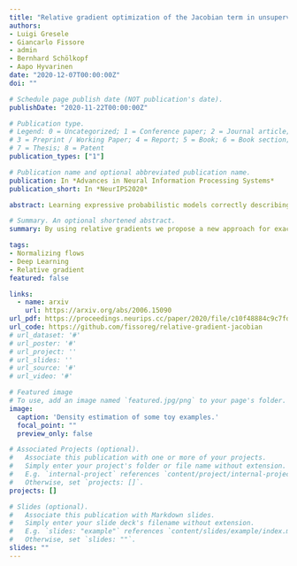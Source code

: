 ```yaml
---
title: "Relative gradient optimization of the Jacobian term in unsupervised deep learning"
authors:
- Luigi Gresele
- Giancarlo Fissore
- admin
- Bernhard Schölkopf
- Aapo Hyvarinen
date: "2020-12-07T00:00:00Z"
doi: ""

# Schedule page publish date (NOT publication's date).
publishDate: "2020-11-22T00:00:00Z"

# Publication type.
# Legend: 0 = Uncategorized; 1 = Conference paper; 2 = Journal article;
# 3 = Preprint / Working Paper; 4 = Report; 5 = Book; 6 = Book section;
# 7 = Thesis; 8 = Patent
publication_types: ["1"]

# Publication name and optional abbreviated publication name.
publication: In *Advances in Neural Information Processing Systems*
publication_short: In *NeurIPS2020*

abstract: Learning expressive probabilistic models correctly describing the data is a ubiquitous problem in machine learning. A popular approach for solving it is mapping the observations into a representation space with a simple joint distribution, which can typically be written as a product of its marginals—thus drawing a connection with the field of nonlinear independent component analysis. Deep density models have been widely used for this task, but their maximum likelihood based training requires estimating the log-determinant of the Jacobian and is computationally expensive, thus imposing a trade-off between computation and expressive power. In this work, we propose a new approach for exact training of such neural networks. Based on relative gradients, we exploit the matrix structure of neural network parameters to compute updates efficiently even in high-dimensional spaces; the computational cost of the training is quadratic in the input size, in contrast with the cubic scaling of naive approaches. This allows fast training with objective functions involving the log-determinant of the Jacobian, without imposing constraints on its structure, in stark contrast to autoregressive normalizing flows.

# Summary. An optional shortened abstract.
summary: By using relative gradients we propose a new approach for exact training of neural networks where the log-determinant of the Jacobian appears in the loss function as it happens, e.g., in normalizing flows.

tags:
- Normalizing flows
- Deep Learning
- Relative gradient
featured: false

links: 
  - name: arxiv
    url: https://arxiv.org/abs/2006.15090
url_pdf: https://proceedings.neurips.cc/paper/2020/file/c10f48884c9c7fdbd9a7959c59eebea8-Paper.pdf
url_code: https://github.com/fissoreg/relative-gradient-jacobian
# url_dataset: '#'
# url_poster: '#'
# url_project: ''
# url_slides: ''
# url_source: '#'
# url_video: '#'

# Featured image
# To use, add an image named `featured.jpg/png` to your page's folder. 
image:
  caption: 'Density estimation of some toy examples.'
  focal_point: ""
  preview_only: false

# Associated Projects (optional).
#   Associate this publication with one or more of your projects.
#   Simply enter your project's folder or file name without extension.
#   E.g. `internal-project` references `content/project/internal-project/index.md`.
#   Otherwise, set `projects: []`.
projects: []

# Slides (optional).
#   Associate this publication with Markdown slides.
#   Simply enter your slide deck's filename without extension.
#   E.g. `slides: "example"` references `content/slides/example/index.md`.
#   Otherwise, set `slides: ""`.
slides: ""
---
```


<!-- # Supplementary notes can be added here, including [code and math](https://sourcethemes.com/academic/docs/writing-markdown-latex/). -->

